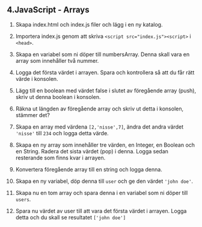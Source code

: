 ## 4.JavaScript - Arrays

1. Skapa index.html och index.js filer och lägg i en ny katalog.

1. Importera index.js genom att skriva ```<script src="index.js"><script>``` i ```<head>```.

1. Skapa en variabel som ni döper till numbersArray. Denna skall vara en array som innehåller två nummer.

1. Logga det första värdet i arrayen. Spara och kontrollera så att du får rätt värde i konsolen.

1. Lägg till en boolean med värdet false i slutet av föregående array (push), skriv ut denna boolean i konsolen.

1. Räkna ut längden av föregående array och skriv ut detta i konsolen, stämmer det?

1. Skapa en array med värdena ```[2,'nisse',7]```, ändra det andra värdet ```'nisse'``` till ```234``` och logga detta värde.

1. Skapa en ny array som innehåller tre värden, en Integer, en Boolean och en String. Radera det sista värdet (pop) i denna. Logga sedan resterande som finns kvar i arrayen.

1. Konvertera föregående array till en string och logga denna.

1. Skapa en ny variabel, döp denna till ```user``` och ge den värdet ```'john doe'```.

1. Skapa nu en tom array och spara denna i en variabel som ni döper till ```users```.

1. Spara nu värdet av user till att vara det första värdet i arrayen. Logga detta och du skall se resultatet ```['john doe']```



